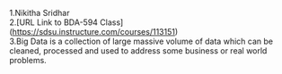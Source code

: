 1.Nikitha Sridhar                                                                                                                                                                                                                                                                                                                                                                                                                                                   
2.[URL Link to BDA-594 Class] (https://sdsu.instructure.com/courses/113151)                                                                                      
3.Big Data is a collection of large massive volume of data which can be cleaned, processed and used to address some business or real world problems.

